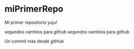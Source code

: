 # miPrimerRepo
Mi primer repositorio yuju!

segundos cambios para github
segundos cambios para github

Un commit mas desde gitHub
